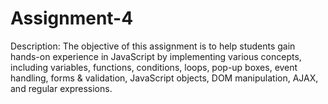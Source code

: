 # Assignment-4

Description:
The objective of this assignment is to help students gain hands-on experience in JavaScript
by implementing various concepts, including variables, functions, conditions, loops, pop-up
boxes, event handling, forms & validation, JavaScript objects, DOM manipulation, AJAX, and
regular expressions.
